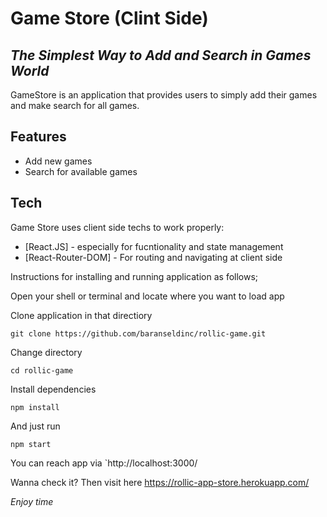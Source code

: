 # Game Store (Clint Side)
## _The Simplest Way to Add and Search in Games World_

GameStore is an application that provides users to simply add their games and make search for all games. 

## Features

- Add new games
- Search for available games 

## Tech

Game Store uses client side techs to work properly:

- [React.JS] - especially for fucntionality and state management
- [React-Router-DOM] - For routing and navigating at client side

Instructions for installing and running application as follows;

Open your shell or terminal and locate where you want to load app

Clone application in that directiory

`git clone https://github.com/baranseldinc/rollic-game.git`


Change directory

`cd rollic-game`


Install dependencies

`npm install`


And just run

`npm start`


You can reach app via `http://localhost:3000/

Wanna check it? Then visit here https://rollic-app-store.herokuapp.com/


_Enjoy time_
